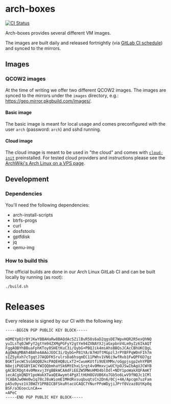 # arch-boxes
[![CI Status](https://gitlab.archlinux.org/archlinux/arch-boxes/badges/master/pipeline.svg)](https://gitlab.archlinux.org/archlinux/arch-boxes/-/pipelines)

Arch-boxes provides several different VM images.

The images are built daily and released fortnightly (via [GitLab CI schedule](https://gitlab.archlinux.org/archlinux/arch-boxes/-/pipeline_schedules)) and synced to the mirrors.

## Images

### QCOW2 images
At the time of writing we offer two different QCOW2 images. The images are synced to the mirrors under the `images` directory, e.g.: https://geo.mirror.pkgbuild.com/images/.

#### Basic image
The basic image is meant for local usage and comes preconfigured with the user `arch` (password: `arch`) and sshd running.

#### Cloud image
The cloud image is meant to be used in "the cloud" and comes with [`cloud-init`](https://cloud-init.io/) preinstalled. For tested cloud providers and instructions please see the [ArchWiki's Arch Linux on a VPS page](https://wiki.archlinux.org/title/Arch_Linux_on_a_VPS#Official_Arch_Linux_cloud_image).

## Development

### Dependencies
You'll need the following dependencies:

* arch-install-scripts
* btrfs-progs
* curl
* dosfstools
* gptfdisk
* jq
* qemu-img

### How to build this
The official builds are done in our Arch Linux GitLab CI and can be built locally by running (as root):

    ./build.sh

# Releases

Every release is signed by our CI with the following key:
```
-----BEGIN PGP PUBLIC KEY BLOCK-----

mDMEYpOJrBYJKwYBBAHaRw8BAQdAcSZilBvR58s6aD2qgsDE7WpvHQR2R5exQhNQ
yuILsTq0JWFyY2gtYm94ZXMgPGFyY2gtYm94ZXNAYXJjaGxpbnV4Lm9yZz6IkAQT
FggAOBYhBBuaFphKToy0SHEtKuC3i/QybG+PBQJik4msAhsBBQsJCAcCBhUKCQgL
AgQWAgMBAh4BAheAAAoJEOC3i/QybG+P81YA/A7HUftMGpzlJrPYBFPqW0nFIh7m
sIZ5yXxh7cTgqtJ7AQDFKSrulrsDa6hsqmEC11PWhv1VN6i9wfRvb1FwQPF6D7gz
BGKTiecWCSsGAQQB2kcPAQEHQBzLxT2+CwumKUtfi9UEXMMx/oGgpjsgp2ehYPBM
N8ejiPUEGBYIACYWIQQbmhaYSk6MtEhxLSrgt4v0MmxvjwUCYpOJ5wIbAgUJCWYB
gACBCRDgt4v0Mmxvj3YgBBkWCAAdFiEEZW5MWsHMO4blOdl+NDY1poWakXQFAmKT
iecACgkQNDY1poWakXTwaQEAwymt4PgXltHUH8GVUB6Xu7Gb5o6LwV9fNQJc1CMl
7CABAJw0We0w1q78cJ8uWiomE1MHdRxsuqbuqtsCn2Dn6/0Cj+4A/Apcqm7uzFam
pA5u9yvz1VJBWZY1PRBICBFSkuRtacUCAQC7YNurPPoWDyjiJPrf0Vzaz8UtKp0q
BSF/a3EoocLnCA==
=APeC
-----END PGP PUBLIC KEY BLOCK-----
```
